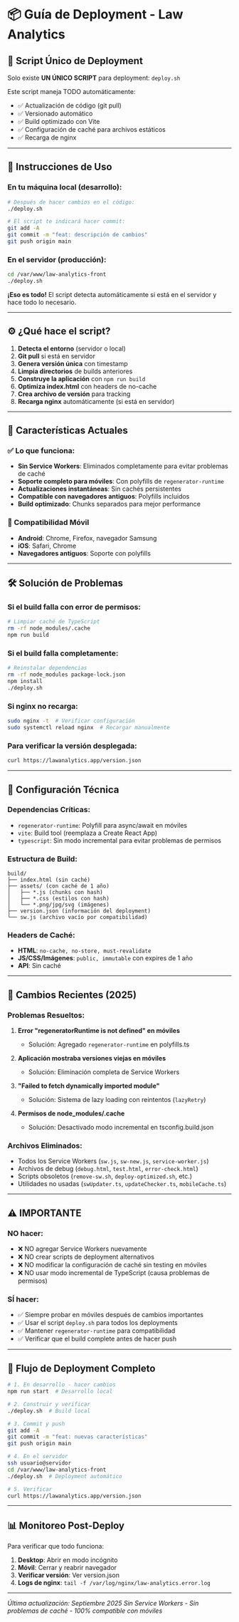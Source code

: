 # 📦 Guía de Deployment - Law Analytics

## 🚀 Script Único de Deployment

Solo existe **UN ÚNICO SCRIPT** para deployment: `deploy.sh`

Este script maneja TODO automáticamente:
- ✅ Actualización de código (git pull)
- ✅ Versionado automático
- ✅ Build optimizado con Vite
- ✅ Configuración de caché para archivos estáticos
- ✅ Recarga de nginx

---

## 📝 Instrucciones de Uso

### En tu máquina local (desarrollo):

```bash
# Después de hacer cambios en el código:
./deploy.sh

# El script te indicará hacer commit:
git add -A
git commit -m "feat: descripción de cambios"
git push origin main
```

### En el servidor (producción):

```bash
cd /var/www/law-analytics-front
./deploy.sh
```

**¡Eso es todo!** El script detecta automáticamente si está en el servidor y hace todo lo necesario.

---

## ⚙️ ¿Qué hace el script?

1. **Detecta el entorno** (servidor o local)
2. **Git pull** si está en servidor
3. **Genera versión única** con timestamp
4. **Limpia directorios** de builds anteriores
5. **Construye la aplicación** con `npm run build`
6. **Optimiza index.html** con headers de no-cache
7. **Crea archivo de versión** para tracking
8. **Recarga nginx** automáticamente (si está en servidor)

---

## 🔄 Características Actuales

### ✅ Lo que funciona:
- **Sin Service Workers**: Eliminados completamente para evitar problemas de caché
- **Soporte completo para móviles**: Con polyfills de `regenerator-runtime`
- **Actualizaciones instantáneas**: Sin cachés persistentes
- **Compatible con navegadores antiguos**: Polyfills incluidos
- **Build optimizado**: Chunks separados para mejor performance

### 📱 Compatibilidad Móvil
- **Android**: Chrome, Firefox, navegador Samsung
- **iOS**: Safari, Chrome
- **Navegadores antiguos**: Soporte con polyfills

---

## 🛠️ Solución de Problemas

### Si el build falla con error de permisos:
```bash
# Limpiar caché de TypeScript
rm -rf node_modules/.cache
npm run build
```

### Si el build falla completamente:
```bash
# Reinstalar dependencias
rm -rf node_modules package-lock.json
npm install
./deploy.sh
```

### Si nginx no recarga:
```bash
sudo nginx -t  # Verificar configuración
sudo systemctl reload nginx  # Recargar manualmente
```

### Para verificar la versión desplegada:
```bash
curl https://lawanalytics.app/version.json
```

---

## 🔧 Configuración Técnica

### Dependencias Críticas:
- `regenerator-runtime`: Polyfill para async/await en móviles
- `vite`: Build tool (reemplaza a Create React App)
- `typescript`: Sin modo incremental para evitar problemas de permisos

### Estructura de Build:
```
build/
├── index.html (sin caché)
├── assets/ (con caché de 1 año)
│   ├── *.js (chunks con hash)
│   ├── *.css (estilos con hash)
│   └── *.png/jpg/svg (imágenes)
├── version.json (información del deployment)
└── sw.js (archivo vacío por compatibilidad)
```

### Headers de Caché:
- **HTML**: `no-cache, no-store, must-revalidate`
- **JS/CSS/Imágenes**: `public, immutable` con expires de 1 año
- **API**: Sin caché

---

## 📱 Cambios Recientes (2025)

### Problemas Resueltos:
1. **Error "regeneratorRuntime is not defined" en móviles**
   - Solución: Agregado `regenerator-runtime` en polyfills.ts
   
2. **Aplicación mostraba versiones viejas en móviles**
   - Solución: Eliminación completa de Service Workers
   
3. **"Failed to fetch dynamically imported module"**
   - Solución: Sistema de lazy loading con reintentos (`lazyRetry`)
   
4. **Permisos de node_modules/.cache**
   - Solución: Desactivado modo incremental en tsconfig.build.json

### Archivos Eliminados:
- Todos los Service Workers (`sw.js`, `sw-new.js`, `service-worker.js`)
- Archivos de debug (`debug.html`, `test.html`, `error-check.html`)
- Scripts obsoletos (`remove-sw.sh`, `deploy-optimized.sh`, etc.)
- Utilidades no usadas (`swUpdater.ts`, `updateChecker.ts`, `mobileCache.ts`)

---

## ⚠️ IMPORTANTE

### NO hacer:
- ❌ NO agregar Service Workers nuevamente
- ❌ NO crear scripts de deployment alternativos
- ❌ NO modificar la configuración de caché sin testing en móviles
- ❌ NO usar modo incremental de TypeScript (causa problemas de permisos)

### SÍ hacer:
- ✅ Siempre probar en móviles después de cambios importantes
- ✅ Usar el script `deploy.sh` para todos los deployments
- ✅ Mantener `regenerator-runtime` para compatibilidad
- ✅ Verificar que el build complete antes de hacer push

---

## 🚀 Flujo de Deployment Completo

```bash
# 1. En desarrollo - hacer cambios
npm run start  # Desarrollo local

# 2. Construir y verificar
./deploy.sh  # Build local

# 3. Commit y push
git add -A
git commit -m "feat: nuevas características"
git push origin main

# 4. En el servidor
ssh usuario@servidor
cd /var/www/law-analytics-front
./deploy.sh  # Deployment automático

# 5. Verificar
curl https://lawanalytics.app/version.json
```

---

## 📊 Monitoreo Post-Deploy

Para verificar que todo funciona:

1. **Desktop**: Abrir en modo incógnito
2. **Móvil**: Cerrar y reabrir navegador
3. **Verificar versión**: Ver version.json
4. **Logs de nginx**: `tail -f /var/log/nginx/law-analytics.error.log`

---

*Última actualización: Septiembre 2025*
*Sin Service Workers - Sin problemas de caché - 100% compatible con móviles*